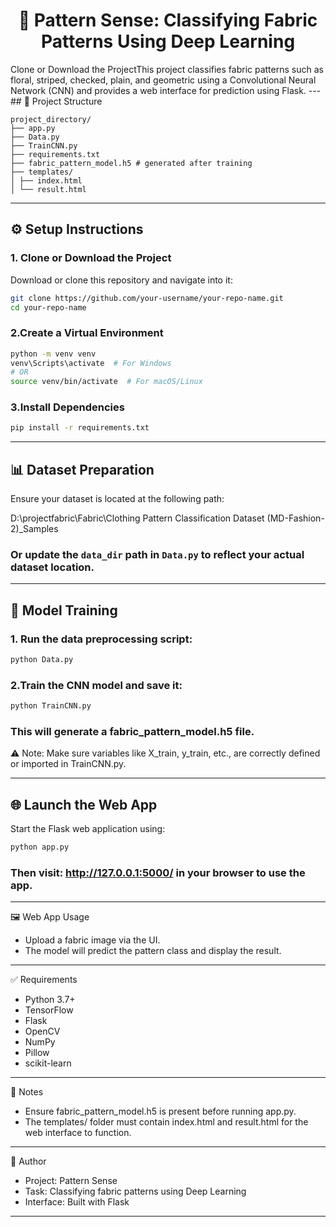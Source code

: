 <h1 align="center">🧵 Pattern Sense: Classifying Fabric Patterns Using Deep Learning</h1>
 Clone or Download the ProjectThis project classifies fabric patterns such as floral, striped, checked, plain, and geometric using a Convolutional Neural Network (CNN) and provides a web interface for prediction using Flask.
---
## 📁 Project Structure

```plaintext
project_directory/
├── app.py
├── Data.py
├── TrainCNN.py
├── requirements.txt
├── fabric_pattern_model.h5 # generated after training
├── templates/
│ ├── index.html
│ └── result.html
```


---

## ⚙️ Setup Instructions

### 1. Clone or Download the Project

Download or clone this repository and navigate into it:

```bash
git clone https://github.com/your-username/your-repo-name.git
cd your-repo-name
```

### 2.Create a Virtual Environment

```bash
python -m venv venv
venv\Scripts\activate  # For Windows
# OR
source venv/bin/activate  # For macOS/Linux
```

### 3.Install Dependencies

```bash
pip install -r requirements.txt
```
---

## 📊 Dataset Preparation

Ensure your dataset is located at the following path:

D:\projectfabric\Fabric\Clothing Pattern Classification Dataset (MD-Fashion-2)_Samples


### Or update the `data_dir` path in `Data.py` to reflect your actual dataset location.

---

## 🧠 Model Training

### 1. Run the data preprocessing script:

```bash
python Data.py
```

### 2.Train the CNN model and save it:
```bash
python TrainCNN.py
```
### This will generate a fabric_pattern_model.h5 file.

⚠️ Note: Make sure variables like X_train, y_train, etc., are correctly defined or imported in TrainCNN.py.


---

## 🌐 Launch the Web App

Start the Flask web application using:

```bash
python app.py
```
### Then visit: http://127.0.0.1:5000/ in your browser to use the app.
---
🖼️ Web App Usage

* Upload a fabric image via the UI.
* The model will predict the pattern class and display the result.
---
✅ Requirements

* Python 3.7+
* TensorFlow
* Flask
* OpenCV
* NumPy
* Pillow
* scikit-learn
---
📌 Notes

* Ensure fabric_pattern_model.h5 is present before running app.py.
* The templates/ folder must contain index.html and result.html for the web interface to function.
---
🧵 Author

* Project: Pattern Sense
* Task: Classifying fabric patterns using Deep Learning
* Interface: Built with Flask
---
